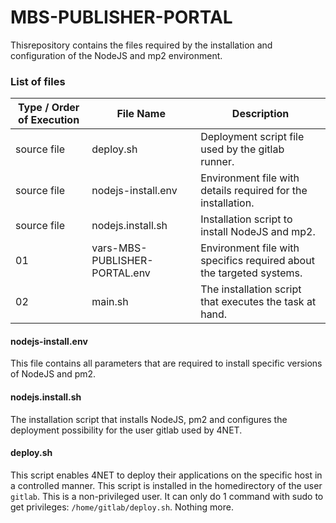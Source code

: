 # MBS-PUBLISHER-PORTAL
Thisrepository contains the files required by the installation and configuration of the NodeJS and mp2 environment.



### List of files

| Type / Order of Execution | File Name | Description |
| --- | --- | --- |
| source file | deploy.sh | Deployment script file used by the gitlab runner. |
| source file | nodejs-install.env | Environment file with details required for the installation. |
| source file | nodejs.install.sh | Installation script to install NodeJS and mp2. |
| 01 | vars-MBS-PUBLISHER-PORTAL.env | Environment file with specifics required about the targeted systems. |
| 02 | main.sh | The installation script that executes the task at hand. |




#### nodejs-install.env

This file contains all parameters that are required to install specific versions of NodeJS and pm2.

#### nodejs.install.sh

The installation script that installs NodeJS, pm2 and configures the deployment possibility for the user gitlab used by 4NET.

#### deploy.sh

This script enables 4NET to deploy their applications on the specific host in a controlled manner. This script is installed in the homedirectory of the user `gitlab`. This is a non-privileged user. It can only do 1 command with sudo to get privileges: `/home/gitlab/deploy.sh`. Nothing more. 
